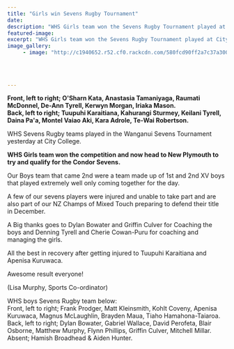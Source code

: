 ```yaml
---
title: "Girls win Sevens Rugby Tournament"
date: 
description: "WHS Girls team won the Sevens Rugby Tournament played at City College on Wednesday 19 October and now head to New Plymouth to try and qualify for the Condor Sevens..."
featured-image: 
excerpt: "WHS Girls team won the Sevens Rugby Tournament played at City College on Wednesday 19 October and now head to New Plymouth to try and qualify for the Condor Sevens."
image_gallery:
	 - image: "http://c1940652.r52.cf0.rackcdn.com/580fcd90ff2a7c37a30014c2/WHS-Boys-2nd-team-photo.jpg"
	
	
	
	
---
```


<p><strong>Front, left to right; O'Sharn Kata, Anastasia Tamaniyaga, Raumati McDonnel, De-Ann Tyrell, Kerwyn Morgan, Iriaka Mason.</strong><br /><strong>Back, left to right; Tuupuhi Karaitiana, Kahurangi Sturmey, Keilani Tyrell, Daina Pa'a, Montel Vaiao Aki, Kara Adrole, Te-Wai Robertson.&nbsp;</strong></p>
<p><span>WHS Sevens Rugby teams played in the Wanganui Sevens Tournament yesterday at City College.&nbsp;</span></p>
<p><strong>WHS Girls team won the competition and now head to New Plymouth to try and qualify for the Condor Sevens.</strong></p>
<p><span>Our Boys team that came 2nd were a team made up of 1st and 2nd XV boys that played extremely well only coming together for the day.&nbsp;</span></p>
<p><span>A few of our sevens players were injured and unable to take part and are also part of our NZ Champs of Mixed Touch preparing to defend their title in</span><span class="text_exposed_show">&nbsp;December.&nbsp;<br /></span></p>
<p><span class="text_exposed_show">A Big thanks goes to Dylan Bowater and Griffin Culver for Coaching the boys and Denning Tyrell and Cherie Cowan-Puru for coaching and managing the girls.<br /></span></p>
<p><span class="text_exposed_show">All the best in recovery after getting injured to Tuupuhi Karaitiana and Apenisa Kuruwaca.<br /></span></p>
<p><span class="text_exposed_show">Awesome result everyone!</span></p>
<p><span class="text_exposed_show">(Lisa Murphy, Sports Co-ordinator)</span></p>
<p><span class="text_exposed_show">WHS boys Sevens Rugby team below:<br />Front, left to right; Frank Prodger, Matt Kleinsmith, Kohlt Coveny, Apenisa Kuruwaca, Magnus McLaughlin, Brayden Maua, Tiaho <span>Hamahona-</span>Taiaroa.<br />Back, left to right; Dylan Bowater, Gabriel Wallace, David Perofeta, Blair Osborne, Matthew Murphy, Flynn Phillips, Griffin Culver, Mitchell Millar.&nbsp;<br />Absent; <span>Hamish Broadhead &amp;&nbsp;</span>Aiden Hunter.</span></p>

